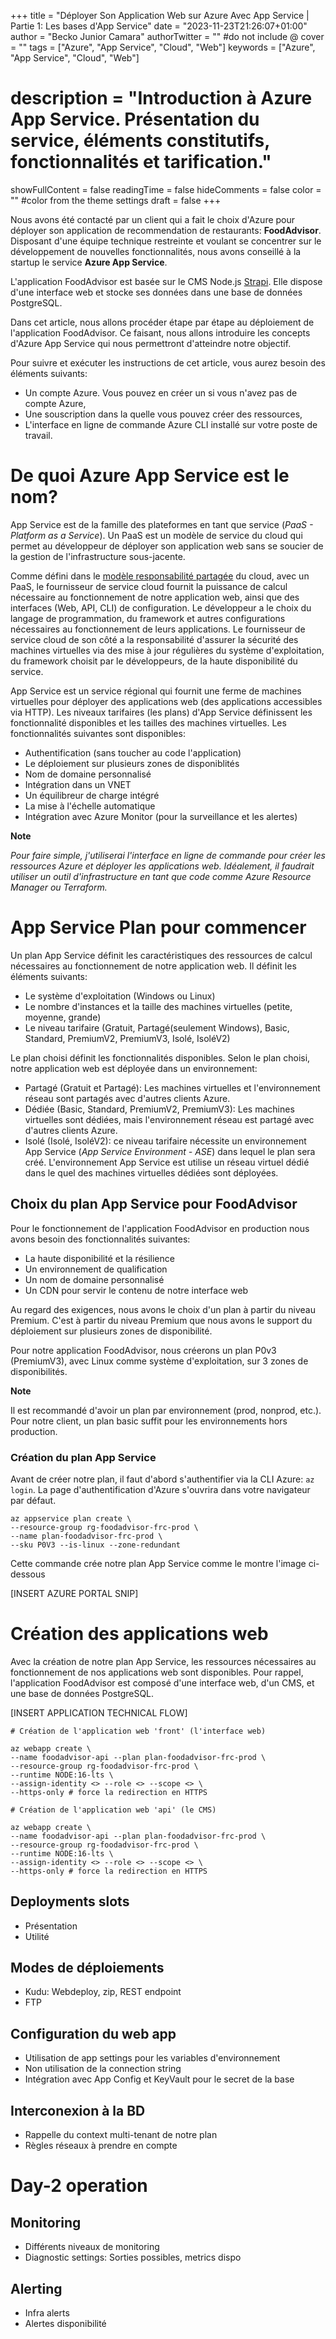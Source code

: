 +++
title = "Déployer Son Application Web sur Azure Avec App Service | Partie 1: Les bases d'App Service"
date = "2023-11-23T21:26:07+01:00"
author = "Becko Junior Camara"
authorTwitter = "" #do not include @
cover = ""
tags = ["Azure", "App Service", "Cloud", "Web"]
keywords = ["Azure", "App Service", "Cloud", "Web"]
# description = "Introduction à Azure App Service. Présentation du service, éléments constitutifs, fonctionnalités et tarification."
showFullContent = false
readingTime = false
hideComments = false
color = "" #color from the theme settings
draft = false
+++

Nous avons été contacté par un client qui a fait le choix d'Azure pour déployer son application de recommendation de restaurants: **FoodAdvisor**. Disposant d'une équipe technique restreinte et voulant se concentrer sur le développement de nouvelles fonctionnalités, nous avons conseillé à la startup le service **Azure App Service**.

L'application FoodAdvisor est basée sur le CMS Node.js [Strapi](https://strapi.io/). Elle dispose d'une interface web et stocke ses données dans une base de données PostgreSQL.

Dans cet article, nous allons procéder étape par étape au déploiement de l'application FoodAdvisor. Ce faisant, nous allons introduire les concepts d'Azure App Service qui nous permettront d'atteindre notre objectif.

Pour suivre et exécuter les instructions de cet article, vous aurez besoin des éléments suivants:

- Un compte Azure. Vous pouvez en créer un si vous n'avez pas de compte Azure,
- Une souscription dans la quelle vous pouvez créer des ressources,
- L'interface en ligne de commande Azure CLI installé sur votre poste de travail.

# De quoi Azure App Service est le nom?

App Service est de la famille des plateformes en tant que service (_PaaS - Platform as a Service_). Un PaaS est un modèle de service du cloud qui permet au développeur de déployer son application web sans se soucier de la gestion de l'infrastructure sous-jacente.

Comme défini dans le [modèle responsabilité partagée](https://learn.microsoft.com/fr-fr/azure/security/fundamentals/shared-responsibility) du cloud, avec un PaaS, le fournisseur de service cloud fournit la puissance de calcul nécessaire au fonctionnement de notre application web, ainsi que des interfaces (Web, API, CLI) de configuration. Le développeur a le choix du langage de programmation, du framework et autres configurations nécessaires au fonctionnement de leurs applications. Le fournisseur de service cloud de son côté a la responsabilité d'assurer la sécurité des machines virtuelles via des mise à jour régulières du système d'exploitation, du framework choisit par le développeurs, de la haute disponibilité du service.

App Service est un service régional qui fournit une ferme de machines virtuelles pour déployer des applications web (des applications accessibles via HTTP). Les niveaux tarifaires (les plans) d'App Service définissent les fonctionnalité disponibles et les tailles des machines virtuelles. Les fonctionnalités suivantes sont disponibles:

- Authentification (sans toucher au code l'application)
- Le déploiement sur plusieurs zones de disponiblités
- Nom de domaine personnalisé
- Intégration dans un VNET
- Un équilibreur de charge intégré
- La mise à l'échelle automatique
- Intégration avec Azure Monitor (pour la surveillance et les alertes)

**Note**

_Pour faire simple, j'utiliserai l'interface en ligne de commande pour créer les ressources Azure et déployer les applications web. Idéalement, il faudrait utiliser un outil d'infrastructure en tant que code comme Azure Resource Manager ou Terraform._

# App Service Plan pour commencer

Un plan App Service définit les caractéristiques des ressources de calcul nécessaires au fonctionnement de notre application web. Il définit les éléments suivants:

- Le système d'exploitation (Windows ou Linux)
- Le nombre d'instances et la taille des machines virtuelles (petite, moyenne, grande)
- Le niveau tarifaire (Gratuit, Partagé(seulement Windows), Basic, Standard, PremiumV2, PremiumV3, Isolé, IsoléV2)

Le plan choisi définit les fonctionnalités disponibles. Selon le plan choisi, notre application web est déployée dans un environnement:

- Partagé (Gratuit et Partagé): Les machines virtuelles et l'environnement réseau sont partagés avec d'autres clients Azure.
- Dédiée (Basic, Standard, PremiumV2, PremiumV3): Les machines virtuelles sont dédiées, mais l'environnement réseau est partagé avec d'autres clients Azure.
- Isolé (Isolé, IsoléV2): ce niveau tarifaire nécessite un environnement App Service (_App Service Environment - ASE_) dans lequel le plan sera créé. L'environnement App Service est utilise un réseau virtuel dédié dans le quel des machines virtuelles dédiées sont déployées.

## Choix du plan App Service pour FoodAdvisor

Pour le fonctionnement de l'application FoodAdvisor en production nous avons besoin des fonctionnalités suivantes:

- La haute disponibilité et la résilience
- Un environnement de qualification
- Un nom de domaine personnalisé
- Un CDN pour servir le contenu de notre interface web

Au regard des exigences, nous avons le choix d'un plan à partir du niveau Premium. C'est à partir du niveau Premium que nous avons le support du déploiement sur plusieurs zones de disponibilité.

Pour notre application FoodAdvisor, nous créerons un plan P0v3 (PremiumV3), avec Linux comme système d'exploitation, sur 3 zones de disponibilités.

**Note**

Il est recommandé d'avoir un plan par environnement (prod, nonprod, etc.). Pour notre client, un plan basic suffit pour les environnements hors production.

### Création du plan App Service

Avant de créer notre plan, il faut d'abord s'authentifier via la CLI Azure: `az login`. La page d'authentification d'Azure s'ouvrira dans votre navigateur par défaut.

```
az appservice plan create \
--resource-group rg-foodadvisor-frc-prod \
--name plan-foodadvisor-frc-prod \
--sku P0V3 --is-linux --zone-redundant
```

Cette commande crée notre plan App Service comme le montre l'image ci-dessous

[INSERT AZURE PORTAL SNIP]

# Création des applications web

Avec la création de notre plan App Service, les ressources nécessaires au fonctionnement de nos applications web sont disponibles. Pour rappel, l'application FoodAdvisor est composé d'une interface web, d'un CMS, et une base de données PostgreSQL.

[INSERT APPLICATION TECHNICAL FLOW]

```
# Création de l'application web 'front' (l'interface web)

az webapp create \
--name foodadvisor-api --plan plan-foodadvisor-frc-prod \
--resource-group rg-foodadvisor-frc-prod \
--runtime NODE:16-lts \
--assign-identity <> --role <> --scope <> \
--https-only # force la redirection en HTTPS

# Création de l'application web 'api' (le CMS)

az webapp create \
--name foodadvisor-api --plan plan-foodadvisor-frc-prod \
--resource-group rg-foodadvisor-frc-prod \
--runtime NODE:16-lts \
--assign-identity <> --role <> --scope <> \
--https-only # force la redirection en HTTPS
```

## Deployments slots

- Présentation
- Utilité

## Modes de déploiements

- Kudu: Webdeploy, zip, REST endpoint
- FTP

## Configuration du web app

- Utilisation de app settings pour les variables d'environnement
- Non utilisation de la connection string
- Intégration avec App Config et KeyVault pour le secret de la base

## Interconexion à la BD

- Rappelle du context multi-tenant de notre plan
- Règles réseaux à prendre en compte

# Day-2 operation

## Monitoring

- Différents niveaux de monitoring
- Diagnostic settings: Sorties possibles, metrics dispo

## Alerting

- Infra alerts
- Alertes disponibilité
